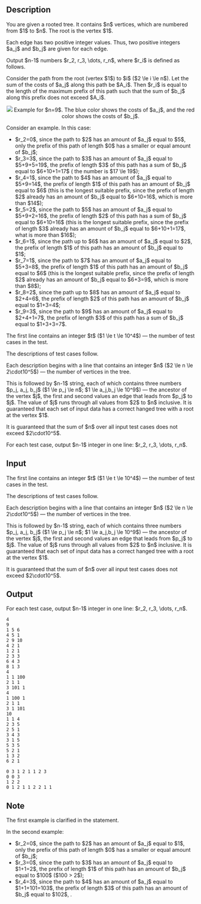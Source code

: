 ## Description

<div><p>You are given a rooted tree. It contains $n$ vertices, which are numbered from $1$ to $n$. The root is the vertex $1$.</p><p>Each edge has two positive integer values. Thus, two positive integers $a_j$ and $b_j$ are given for each edge.</p><p>Output $n-1$ numbers $r_2, r_3, \dots, r_n$, where $r_i$ is defined as follows.</p><p>Consider the path from the root (vertex $1$) to $i$ ($2 \le i \le n$). Let the sum of the costs of $a_j$ along this path be $A_i$. Then $r_i$ is equal to the length of the maximum prefix of this path such that the sum of $b_j$ along this prefix does not exceed $A_i$.</p><center> <img class="tex-graphics" src="file://XyOTeK61.png" style="max-width: 100.0%;max-height: 100.0%;">   <span class="tex-font-size-small">Example for $n=9$. The blue color shows the costs of $a_j$, and the red color shows the costs of $b_j$.</span> </center><p>Consider an example. In this case:</p><ul> <li> $r_2=0$, since the path to $2$ has an amount of $a_j$ equal to $5$, only the prefix of this path of length $0$ has a smaller or equal amount of $b_j$;</li><li> $r_3=3$, since the path to $3$ has an amount of $a_j$ equal to $5+9+5=19$, the prefix of length $3$ of this path has a sum of $b_j$ equal to $6+10+1=17$ ( the number is $17 \le 19$);</li><li> $r_4=1$, since the path to $4$ has an amount of $a_j$ equal to $5+9=14$, the prefix of length $1$ of this path has an amount of $b_j$ equal to $6$ (this is the longest suitable prefix, since the prefix of length $2$ already has an amount of $b_j$ equal to $6+10=16$, which is more than $14$);</li><li> $r_5=2$, since the path to $5$ has an amount of $a_j$ equal to $5+9+2=16$, the prefix of length $2$ of this path has a sum of $b_j$ equal to $6+10=16$ (this is the longest suitable prefix, since the prefix of length $3$ already has an amount of $b_j$ equal to $6+10+1=17$, what is more than $16$);</li><li> $r_6=1$, since the path up to $6$ has an amount of $a_j$ equal to $2$, the prefix of length $1$ of this path has an amount of $b_j$ equal to $1$;</li><li> $r_7=1$, since the path to $7$ has an amount of $a_j$ equal to $5+3=8$, the prefix of length $1$ of this path has an amount of $b_j$ equal to $6$ (this is the longest suitable prefix, since the prefix of length $2$ already has an amount of $b_j$ equal to $6+3=9$, which is more than $8$);</li><li> $r_8=2$, since the path up to $8$ has an amount of $a_j$ equal to $2+4=6$, the prefix of length $2$ of this path has an amount of $b_j$ equal to $1+3=4$;</li><li> $r_9=3$, since the path to $9$ has an amount of $a_j$ equal to $2+4+1=7$, the prefix of length $3$ of this path has a sum of $b_j$ equal to $1+3+3=7$.</li></ul></div><div class="input-specification"><p>The first line contains an integer $t$ ($1 \le t \le 10^4$) — the number of test cases in the test.</p><p>The descriptions of test cases follow.</p><p>Each description begins with a line that contains an integer $n$ ($2 \le n \le 2\cdot10^5$) — the number of vertices in the tree.</p><p>This is followed by $n-1$ string, each of which contains three numbers $p_j, a_j, b_j$ ($1 \le p_j \le n$; $1 \le a_j,b_j \le 10^9$) — the ancestor of the vertex $j$, the first and second values an edge that leads from $p_j$ to $j$. The value of $j$ runs through all values from $2$ to $n$ inclusive. It is guaranteed that each set of input data has a correct hanged tree with a root at the vertex $1$.</p><p>It is guaranteed that the sum of $n$ over all input test cases does not exceed $2\cdot10^5$.</p></div><div class="output-specification"><p>For each test case, output $n-1$ integer in one line: $r_2, r_3, \dots, r_n$.</p></div>

## Input

<p>The first line contains an integer $t$ ($1 \le t \le 10^4$) — the number of test cases in the test.</p><p>The descriptions of test cases follow.</p><p>Each description begins with a line that contains an integer $n$ ($2 \le n \le 2\cdot10^5$) — the number of vertices in the tree.</p><p>This is followed by $n-1$ string, each of which contains three numbers $p_j, a_j, b_j$ ($1 \le p_j \le n$; $1 \le a_j,b_j \le 10^9$) — the ancestor of the vertex $j$, the first and second values an edge that leads from $p_j$ to $j$. The value of $j$ runs through all values from $2$ to $n$ inclusive. It is guaranteed that each set of input data has a correct hanged tree with a root at the vertex $1$.</p><p>It is guaranteed that the sum of $n$ over all input test cases does not exceed $2\cdot10^5$.</p>

## Output

<p>For each test case, output $n-1$ integer in one line: $r_2, r_3, \dots, r_n$.</p>





```input1|2,3,4,5,6,7,8,9,10,15,16,17,18
4
9
1 5 6
4 5 1
2 9 10
4 2 1
1 2 1
2 3 3
6 4 3
8 1 3
4
1 1 100
2 1 1
3 101 1
4
1 100 1
2 1 1
3 1 101
10
1 1 4
2 3 5
2 5 1
3 4 3
3 1 5
5 3 5
5 2 1
1 3 2
6 2 1
```




```output1
0 3 1 2 1 1 2 3 
0 0 3 
1 2 2 
0 1 2 1 1 2 2 1 1
```



## Note

<p>The first example is clarified in the statement.</p><p>In the second example:</p><ul> <li> $r_2=0$, since the path to $2$ has an amount of $a_j$ equal to $1$, only the prefix of this path of length $0$ has a smaller or equal amount of $b_j$;</li><li> $r_3=0$, since the path to $3$ has an amount of $a_j$ equal to $1+1=2$, the prefix of length $1$ of this path has an amount of $b_j$ equal to $100$ ($100 &gt; 2$);</li><li> $r_4=3$, since the path to $4$ has an amount of $a_j$ equal to $1+1+101=103$, the prefix of length $3$ of this path has an amount of $b_j$ equal to $102$, .</li></ul>
